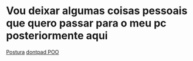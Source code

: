 # Vou deixar algumas coisas pessoais que quero passar para o meu pc posteriormente aqui
[Postura](https://looksmax.org/threads/nsfw-attractionmax-deliciadecus-posturemax-guide-2020.86369/)
[dontpad POO](https://dontpad.com/poo20251)
